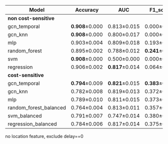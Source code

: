 | Model                  | Accuracy        | AUC             | F1_score        | GMean           | Sensitivity     | Specificity     |
|------------------------|-----------------|-----------------|-----------------|-----------------|-----------------|-----------------|
| **non cost-sensitive** |                 |                 |                 |                 |                 |                 |
| gcn_temporal           | **0.908**±0.000 | 0.813±0.015     | 0.000±0.000     | 0.000±0.000     | 0.000±0.000     | **1.000**±0.000 | 
| gcn_knn                | **0.908**±0.000 | 0.800±0.017     | 0.000±0.000     | 0.000±0.000     | 0.000±0.000     | **1.000**±0.000 | 
| mlp                    | 0.903±0.004     | 0.809±0.018     | 0.193±0.041     | 0.350±0.043     | 0.127±0.031     | 0.982±0.005     |
| random_forest          | 0.895±0.002     | 0.788±0.012     | **0.241**±0.018 | **0.417**±0.021 | **0.180**±0.019 | 0.968±0.004     | 
| svm                    | **0.908**±0.000 | 0.500±0.000     | 0.000±0.000     | 0.000±0.000     | 0.000±0.000     | **1.000**±0.000 | 
| regression             | 0.906±0.002     | **0.817**±0.014 | 0.064±0.020     | 0.183±0.035     | 0.035±0.012     | 0.995±0.003     | 
| **cost-sensitive**     |                 |                 |                 |                 |                 |                 |
| gcn_temporal           | **0.794**±0.009 | **0.821**±0.015 | **0.383**±0.019 | **0.746**±0.024 | 0.693±0.046     | **0.804**±0.010 | 
| gcn_knn                | 0.782±0.008     | 0.819±0.013     | 0.372±0.012     | 0.744±0.016     | 0.701±0.033     | 0.790±0.011     | 
| mlp                    | 0.789±0.010     | 0.811±0.015     | 0.373±0.016     | 0.737±0.015     | 0.679±0.027     | 0.800±0.011     | 
| random_forest_balanced | 0.764±0.004     | 0.813±0.011     | 0.357±0.007     | 0.738±0.009     | **0.708**±0.019 | 0.770±0.006     | 
| svm_balanced           | 0.791±0.007     | 0.747±0.014     | 0.380±0.013     | 0.745±0.015     | 0.693±0.031     | 0.801±0.009     | 
| regression_balanced    | 0.784±0.006     | 0.817±0.014     | 0.375±0.013     | **0.746**±0.017 | 0.702±0.034     | 0.793±0.007     | 

no location feature, exclude delay==0